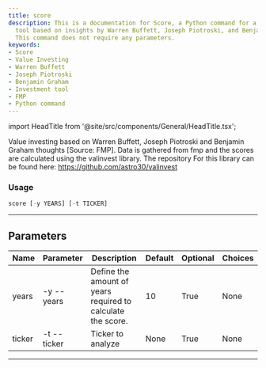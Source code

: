 ```yaml
---
title: score
description: This is a documentation for Score, a Python command for a value investing
  tool based on insights by Warren Buffett, Joseph Piotroski, and Benjamin Graham.
  This command does not require any parameters.
keywords:
- Score
- Value Investing
- Warren Buffett
- Joseph Piotroski
- Benjamin Graham
- Investment tool
- FMP
- Python command
---
```


import HeadTitle from '@site/src/components/General/HeadTitle.tsx';

<HeadTitle title="stocks /fa/score - Reference | OpenBB Terminal Docs" />

Value investing based on Warren Buffett, Joseph Piotroski and Benjamin Graham thoughts [Source: FMP]. Data is gathered from fmp and the scores are calculated using the valinvest library. The repository For this library can be found here: https://github.com/astro30/valinvest

### Usage

```python wordwrap
score [-y YEARS] [-t TICKER]
```

---

## Parameters

| Name | Parameter | Description | Default | Optional | Choices |
| ---- | --------- | ----------- | ------- | -------- | ------- |
| years | -y  --years | Define the amount of years required to calculate the score. | 10 | True | None |
| ticker | -t  --ticker | Ticker to analyze | None | True | None |

---
